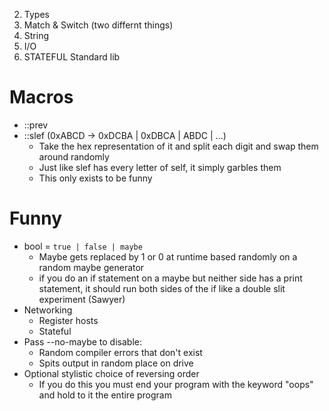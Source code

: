 2. Types
3. Match & Switch (two differnt things)
4. String
5. I/O
6. STATEFUL Standard lib

# Macros
- ::prev
- ::slef (0xABCD -> 0xDCBA | 0xDBCA | ABDC | ...)
    - Take the hex representation of it and split each digit and swap them around randomly
    - Just like slef has every letter of self, it simply garbles them
    - This only exists to be funny

# Funny
- bool = `true | false | maybe`
    - Maybe gets replaced by 1 or 0 at runtime based randomly on a random maybe generator
    - if you do an if statement on a maybe but neither side has a print statement, it should run both sides of the if like a double slit experiment (Sawyer)
- Networking
    - Register hosts
    - Stateful
- Pass --no-maybe to disable:
    - Random compiler errors that don't exist
    - Spits output in random place on drive
- Optional stylistic choice of reversing order
    - If you do this you must end your program with the keyword "oops" and hold to it the entire program